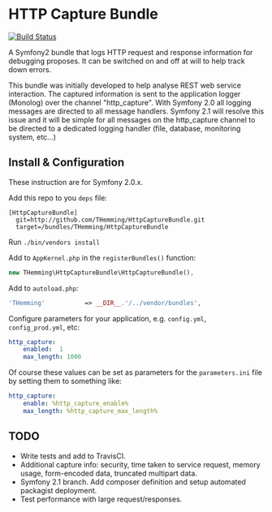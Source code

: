 HTTP Capture Bundle
===================
[![Build Status](https://secure.travis-ci.org/THemming/HttpCaptureBundle.png)](http://travis-ci.org/THemming/HttpCaptureBundle)

A Symfony2 bundle that logs HTTP request and response information for debugging proposes. It can be switched on and off at will to help track down errors.

This bundle was initially developed to help analyse REST web service interaction. The captured information is sent to the application logger (Monolog) over the channel "http_capture". With Symfony 2.0 all logging messages are directed to all message handlers. Symfony 2.1 will resolve this issue and it will be simple for all messages on the http_capture channel to be directed to a dedicated logging handler (file, database, monitoring system, etc...)

Install & Configuration
-----------------------
These instruction are for Symfony 2.0.x.

Add this repo to you `deps` file:
```
[HttpCaptureBundle]
  git=http://github.com/THemming/HttpCaptureBundle.git
  target=/bundles/THemming/HttpCaptureBundle
```

Run `./bin/vendors install`

Add to `AppKernel.php` in the `registerBundles()` function:
```php
new THemming\HttpCaptureBundle\HttpCaptureBundle(),
```

Add to `autoload.php`:
```php
'THemming'           => __DIR__.'/../vendor/bundles',
```

Configure parameters for your application, e.g. `config.yml`, `config_prod.yml`, etc:
```yaml
http_capture:
    enabled:  1
    max_length: 1000
```

Of course these values can be set as parameters for the `parameters.ini` file by setting them to something like:
```yaml
http_capture:
    enable: %http_capture_enable%
    max_length: %http_capture_max_length%
```

TODO
----
* Write tests and add to TravisCI.
* Additional capture info: security, time taken to service request, memory usage, form-encoded data, truncated multipart data.
* Symfony 2.1 branch. Add composer definition and setup automated packagist deployment.
* Test performance with large request/responses.

